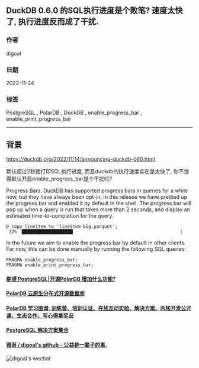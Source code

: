## DuckDB 0.6.0 的SQL执行进度是个败笔? 速度太快了, 执行进度反而成了干扰.     
                            
### 作者                            
digoal                            
                            
### 日期                            
2022-11-24                           
                            
### 标签                            
PostgreSQL , PolarDB , DuckDB , enable_progress_bar , enable_print_progress_bar          
                            
----                            
                            
## 背景                     
https://duckdb.org/2022/11/14/announcing-duckdb-060.html  
  
默认超过2秒就打印SQL执行进度, 而且duckdb的执行速度实在是太快了, 你不觉得默认开启enable_progress_bar是个干扰吗?     
  
Progress Bars. DuckDB has supported progress bars in queries for a while now, but they have always been opt-in. In this release we have prettied up the progress bar and enabled it by default in the shell. The progress bar will pop up when a query is run that takes more than 2 seconds, and display an estimated time-to-completion for the query.  
  
```  
D copy lineitem to 'lineitem-big.parquet';  
 32% ▕███████████████████▏                                        ▏   
```  
  
In the future we aim to enable the progress bar by default in other clients. For now, this can be done manually by running the following SQL queries:  
  
```  
PRAGMA enable_progress_bar;  
PRAGMA enable_print_progress_bar;  
```  
  
  
#### [期望 PostgreSQL|开源PolarDB 增加什么功能?](https://github.com/digoal/blog/issues/76 "269ac3d1c492e938c0191101c7238216")
  
  
#### [PolarDB 云原生分布式开源数据库](https://github.com/ApsaraDB "57258f76c37864c6e6d23383d05714ea")
  
  
#### [PolarDB 学习图谱: 训练营、培训认证、在线互动实验、解决方案、内核开发公开课、生态合作、写心得拿奖品](https://www.aliyun.com/database/openpolardb/activity "8642f60e04ed0c814bf9cb9677976bd4")
  
  
#### [PostgreSQL 解决方案集合](https://yq.aliyun.com/topic/118 "40cff096e9ed7122c512b35d8561d9c8")
  
  
#### [德哥 / digoal's github - 公益是一辈子的事.](https://github.com/digoal/blog/blob/master/README.md "22709685feb7cab07d30f30387f0a9ae")
  
  
![digoal's wechat](../pic/digoal_weixin.jpg "f7ad92eeba24523fd47a6e1a0e691b59")
  
